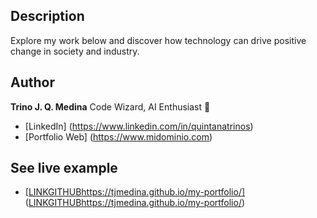 ## Description 

Explore my work below and discover how technology can drive positive change in society and industry.
## Author 
**Trino J. Q. Medina**
Code Wizard, AI Enthusiast 🚀

* [LinkedIn] (https://www.linkedin.com/in/quintanatrinos)
* [Portfolio Web] (https://www.midominio.com)

## See live example
- [[LINKGITHUB](https://tjmedina.github.io/my-portfolio/)https://tjmedina.github.io/my-portfolio/] ([LINKGITHUB](https://tjmedina.github.io/my-portfolio/)https://tjmedina.github.io/my-portfolio/)


